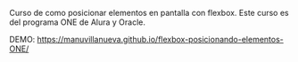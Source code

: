 Curso de como posicionar elementos en pantalla con flexbox. Este curso es del programa ONE de Alura y Oracle.

DEMO: https://manuvillanueva.github.io/flexbox-posicionando-elementos-ONE/